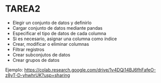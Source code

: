 # TAREA2
- Elegir un conjunto de datos y definirlo
- Cargar conjunto de datos mediante pandas
- Especificar el tipo de datos de cada columna
- Si es necesario, asignar una columna como índice
- Crear, modificar o eliminar columnas
- Filtrar registros
- Crear subconjutos de datos
- Crear grupos de datos

Ejemplo: https://colab.research.google.com/drive/1v4DQi14BJ6fhFafeO-z8yT-D-yhwhrUK?usp=sharing